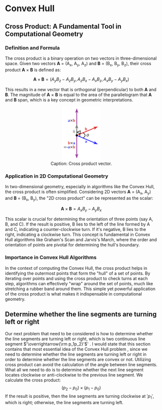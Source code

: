 # Convex Hull

## Cross Product: A Fundamental Tool in Computational Geometry

### Definition and Formula

The cross product is a binary operation on two vectors in three-dimensional space. Given two vectors **A** = (A<sub>x</sub>, A<sub>y</sub>, A<sub>z</sub>) and **B** = (B<sub>x</sub>, B<sub>y</sub>, B<sub>z</sub>), their cross product **A** × **B** is defined as:

$$ \textbf{A} \times \textbf{B} = (A_{y}B_{z} - A_{z}B_{y}, A_{z}B_{x} - A_{x}B_{z}, A_{x}B_{y} - A_{y}B_{x})  $$

This results in a new vector that is orthogonal (perpendicular) to both **A** and **B**. The magnitude of **A** × **B** is equal to the area of the parallelogram that **A** and **B** span, which is a key concept in geometric interpretations.

<div style="text-align:center">
  <img src="./images/Cross_product_vector.png" alt="Big Theta Notation" width="25%">
    <figcaption>Caption: Cross product vector.</figcaption>
</div>

### Application in 2D Computational Geometry

In two-dimensional geometry, especially in algorithms like the Convex Hull, the cross product is often simplified. Considering 2D vectors **A** = (A<sub>x</sub>, A<sub>y</sub>) and **B** = (B<sub>x</sub>, B<sub>y</sub>), the "2D cross product" can be represented as the scalar:

$$ \textbf{A} \times \textbf{B} = A_{x}B_{y} - A_{y}B_{x} $$

This scalar is crucial for determining the orientation of three points (say A, B, and C). If the result is positive, B lies to the left of the line formed by A and C, indicating a counter-clockwise turn. If it's negative, B lies to the right, indicating a clockwise turn. This concept is fundamental in Convex Hull algorithms like Graham's Scan and Jarvis's March, where the order and orientation of points are pivotal for determining the hull's boundary.

### Importance in Convex Hull Algorithms

In the context of computing the Convex Hull, the cross product helps in identifying the outermost points that form the "hull" of a set of points. By iterating over points and using the cross product to check turns at each step, algorithms can effectively "wrap" around the set of points, much like stretching a rubber band around them. This simple yet powerful application of the cross product is what makes it indispensable in computational geometry.

## Determine whether the line segments are turning left or right
Our next problem that need to be considered is how to determine whether the line segments are turning left or right, which is two continuous line segment $'\overrightarrow{\rm p_1p_2}'$' . I would state that this section contains that most essential idea of the Convex Hull problem , since we need to determine whether the line segments are turning left or right in order to determine whether the line segments are convex or not. 
Utilizing cross product can avoid the calculation of the angle between line segments. What all we need to do is to determine whether the next line segment locates clockwise or anti-clockwise to the previous line segment. We calculate the cross product:
$$(p_2-p_0) \times (p_1-p_0)$$
If the result is positive, then the line segments are turning clockwise at $'p_1'$, which is right; otherwise, the line segments are turning left.
